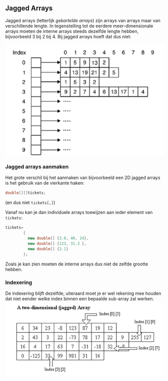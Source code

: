 ## Jagged Arrays

Jagged arrays (letterlijk *gekartelde arrays*) zijn arrays van arrays maar van verschillende lengte.
In tegenstelling tot de eerdere meer-dimensionale arrays moeten de interne arrays steeds dezelfde lengte hebben, bijvoorbeeld 3 bij 2 bij 4.
Bij jagged arrays hoeft dat dus niet:

![jagged array](../assets/5_arrays/jagged.png)

### Jagged arrays aanmaken

Het grote verschil bij het aanmaken van bijvoorbeeld een 2D jagged arrays is het gebruik van de vierkante haken:

```csharp
double[][]tickets;
```

(en dus niet ``tickets[,]``)

Vanaf nu kan je dan individuele arrays toewijzen aan ieder element van ``tickets``:

```csharp
tickets=
        {
          new double[] {3.0, 40, 24},
          new double[] {123, 31.3 },
          new double[] {2.1}
        };
```

Zoals je kan zien moeten de interne arrays dus niet de zelfde grootte hebben.

### Indexering

De indexering blijft dezelfde, uiteraard moet je er wel rekening mee houden dat niet eender welke index binnen een bepaalde sub-array zal werken.
![indexering bij jagged arrays](../assets/5_arrays/jagged2.png)
